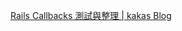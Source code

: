 [Rails Callbacks 測試與整理 | kakas Blog](https://kakas.github.io/2016/10/14/Rails-Callbacks-%E6%B8%AC%E8%A9%A6%E8%88%87%E6%95%B4%E7%90%86/)
